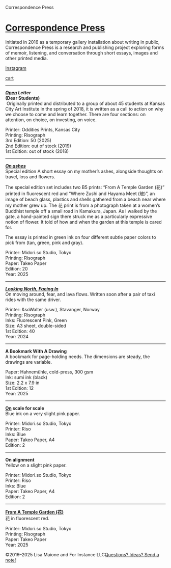 Correspondence Press



[Correspondence Press](#)
=========================

Initiated in 2016 as a temporary gallery installation about writing in public, Correspondence Press is a research and publishing project exploring forms of memoir, listening, and conversation through short essays, images and other printed media.   
  

[Instagram](https://www.instagram.com/correspondence_press)  
  
[cart](#)

---

***[Open](Project-3) Letter*   
(Dear Students)**  
 Originally printed and distributed to a group of about 45 students at Kansas City Art Institute in the spring of 2018, it is written as a call to action on why we choose to come and learn together. There are four sections: on attention, on choice, on investing, on voice.  
  
Printer: Oddities Prints, Kansas City  
Printing: Risograph  
3rd Edition: 50 (2025)  
2nd Edition: out of stock (2019)  
1st Edition: out of stock (2018)

---

**[*On ashes*](Project-1)**   
Special edition A short essay on my mother’s ashes, alongside thoughts on travel, loss and flowers.   
  
The special edition set includes two B5 prints: “From A Temple Garden (花)” printed in fluorescent red and “Where Zushi and Hayama Meet (玻)”, an image of beach glass, plastics and shells gathered from a beach near where my mother grew up. The 花 print is from a photograph taken at a women’s Buddhist temple off a small road in Kamakura, Japan. As I walked by the gate, a hand-painted sign there struck me as a particularly expressive notion of flower. It told of how and when the garden at this temple is cared for.  
  
The essay is printed in green ink on four different subtle paper colors to pick from (tan, green, pink and gray).  
  
Printer: Midori.so Studio, Tokyo  
Printing: Risograph  
Paper: Takeo Paper  
Edition: 20  
Year: 2025

---

**[*Looking North, Facing In*](Project-4)**  
On moving around, fear, and lava flows. Written soon after a pair of taxi rides with the same driver.   
  
Printer: &soWalter (usw.), Stavanger, Norway  
Printing: Risograph  
Inks: Fluorescent Pink, Green  
Size: A3 sheet, double-sided  
1st Edition: 40  
Year: 2024

---

 **A Bookmark With A Drawing**   
A bookmark for page-holding needs. The dimensions are steady, the drawings are variable.   
  
Paper: Hahnemühle, cold-press, 300 gsm  
Ink: sumi ink (black)  
Size: 2.2 x 7.9 in  
1st Edition: 12  
Year: 2025

---

**[On](Project-6) scale for scale**   
Blue ink on a very slight pink paper.  
  
Printer: Midori.so Studio, Tokyo  
Printer: Riso  
Inks: Blue  
Paper: Takeo Paper, A4  
Edition: 2

---

**On alignment**  
Yellow on a slight pink paper.  
  
Printer: Midori.so Studio, Tokyo  
Printer: Riso  
Inks: Blue  
Paper: Takeo Paper, A4  
Edition: 2

---

**[From A Temple Garden (花)](Project-8)**  
花 in fluorescent red.  
  
Printer: Midori.so Studio, Tokyo  
Printing: Risograph  
Paper: Takeo Paper  
Year: 2025

©2016–2025 Lisa Maione and For Instance LLC[Questions? Ideas? Send a note!](contact-form)